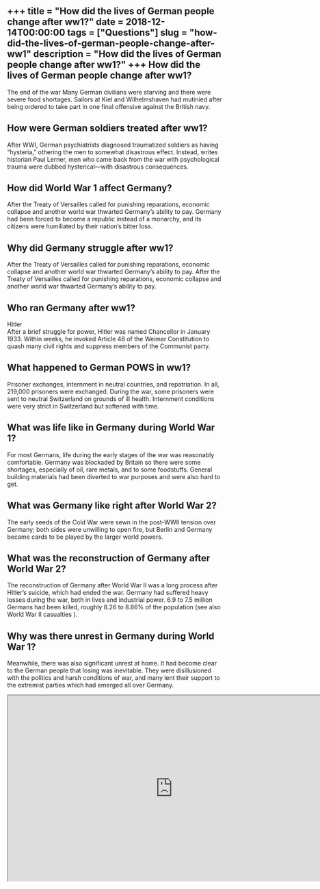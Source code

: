 +++
title = "How did the lives of German people change after ww1?"
date = 2018-12-14T00:00:00
tags = ["Questions"]
slug = "how-did-the-lives-of-german-people-change-after-ww1"
description = "How did the lives of German people change after ww1?"
+++
How did the lives of German people change after ww1?
----------------------------------------------------

The end of the war Many German civilians were starving and there were severe food shortages. Sailors at Kiel and Wilhelmshaven had mutinied after being ordered to take part in one final offensive against the British navy.

How were German soldiers treated after ww1?
-------------------------------------------

After WWI, German psychiatrists diagnosed traumatized soldiers as having “hysteria,” othering the men to somewhat disastrous effect. Instead, writes historian Paul Lerner, men who came back from the war with psychological trauma were dubbed hysterical—with disastrous consequences.

How did World War 1 affect Germany?
-----------------------------------

After the Treaty of Versailles called for punishing reparations, economic collapse and another world war thwarted Germany’s ability to pay. Germany had been forced to become a republic instead of a monarchy, and its citizens were humiliated by their nation’s bitter loss.

Why did Germany struggle after ww1?
-----------------------------------

After the Treaty of Versailles called for punishing reparations, economic collapse and another world war thwarted Germany’s ability to pay. After the Treaty of Versailles called for punishing reparations, economic collapse and another world war thwarted Germany’s ability to pay.

Who ran Germany after ww1?
--------------------------

Hitler  
After a brief struggle for power, Hitler was named Chancellor in January 1933. Within weeks, he invoked Article 48 of the Weimar Constitution to quash many civil rights and suppress members of the Communist party.

What happened to German POWS in ww1?
------------------------------------

Prisoner exchanges, internment in neutral countries, and repatriation. In all, 219,000 prisoners were exchanged. During the war, some prisoners were sent to neutral Switzerland on grounds of ill health. Internment conditions were very strict in Switzerland but softened with time.

What was life like in Germany during World War 1?
-------------------------------------------------

For most Germans, life during the early stages of the war was reasonably comfortable. Germany was blockaded by Britain so there were some shortages, especially of oil, rare metals, and to some foodstuffs. General building materials had been diverted to war purposes and were also hard to get.

What was Germany like right after World War 2?
----------------------------------------------

The early seeds of the Cold War were sewn in the post-WWII tension over Germany; both sides were unwilling to open fire, but Berlin and Germany became cards to be played by the larger world powers.

What was the reconstruction of Germany after World War 2?
---------------------------------------------------------

The reconstruction of Germany after World War II was a long process after Hitler’s suicide, which had ended the war. Germany had suffered heavy losses during the war, both in lives and industrial power. 6.9 to 7.5 million Germans had been killed, roughly 8.26 to 8.86% of the population (see also World War II casualties ).

Why was there unrest in Germany during World War 1?
---------------------------------------------------

Meanwhile, there was also significant unrest at home. It had become clear to the German people that losing was inevitable. They were disillusioned with the politics and harsh conditions of war, and many lent their support to the extremist parties which had emerged all over Germany.

<iframe allow="accelerometer; autoplay; clipboard-write; encrypted-media; gyroscope; picture-in-picture" allowfullscreen="" class="__youtube_prefs__  epyt-is-override  no-lazyload" data-no-lazy="1" data-origheight="433" data-origwidth="770" data-skipgform_ajax_framebjll="" height="433" id="_ytid_91088" loading="lazy" src="https://www.youtube.com/embed/ssYACBz8gzs?enablejsapi=1&list=PLB2vhKMBjSxO8sWvxJQ_5GIHzsMkWwP4W&autoplay=0&cc_load_policy=0&cc_lang_pref=&iv_load_policy=1&loop=0&modestbranding=0&rel=1&fs=1&playsinline=0&autohide=2&theme=dark&color=red&controls=1&" title="YouTube player" width="770"></iframe>